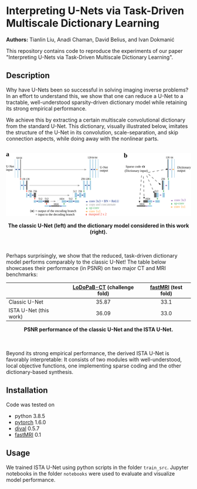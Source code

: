 # Interpreting U-Nets via Task-Driven Multiscale Dictionary Learning

**Authors:** Tianlin Liu, Anadi Chaman, David Belius, and Ivan Dokmanić

This repository contains code to reproduce the experiments of our paper "Interpreting U-Nets via Task-Driven Multiscale Dictionary Learning".

## Description
Why have U-Nets been so successful in solving imaging inverse problems? In an effort to understand this, we show that one can reduce a U-Net to a tractable, well-understood sparsity-driven dictionary model while retaining its strong empirical performance. 

We achieve this by extracting a certain multiscale convolutional dictionary from the standard U-Net. This dictionary, visually illustrated below, imitates the structure of the U-Net in its convolution, scale-separation, and skip connection aspects, while doing away with the nonlinear parts. <br/><br/>

![](./fig/unet_diagram.png)
<div align="center">
   <b>The classic U-Net (left) and the dictionary model considered in this work (right).</b>   
</div>
<br/><br/>


Perhaps surprisingly, we show that the reduced, task-driven dictionary model performs comparably to the classic U-Net! The table below showcases their performance (in PSNR) on two major CT and MRI benchmarks: 

<div align="center">

|    |      [LoDoPaB-CT](https://arxiv.org/abs/1910.01113) (challenge fold)      |  [fastMRI](https://github.com/facebookresearch/fastMRI) (test fold) |
|----------|:-------------:|:------:|
| Classic U-Net  |    35.87   |   33.1 |
| ISTA U-Net (this work) | 36.09 |    33.0 |
</div>
<div align="center">
   <b>PSNR performance of the classic U-Net and the ISTA U-Net.</b>   
</div>
<br/><br/>


Beyond its strong empirical performance, the derived ISTA U-Net is favorably interpretable: It consists of two modules with well-understood, local objective functions, one implementing sparse coding and the other dictionary-based synthesis. 


## Installation
Code was tested on

* python 3.8.5
* [pytorch](https://pytorch.org/) 1.6.0
* [dival](https://github.com/jleuschn/dival) 0.5.7
* [fastMRI](https://github.com/facebookresearch/fastMRI) 0.1 


## Usage

We trained ISTA U-Net using python scripts in the folder `train_src`. Jupyter notebooks in the folder `notebooks` were used to evaluate and visualize model performance.
